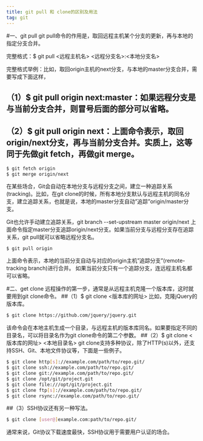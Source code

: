 ```yaml
---
title: git pull 和 clone的区别及用法
tag: git
---
```

#一、git pull
git pull命令的作用是，取回远程主机某个分支的更新，再与本地的指定分支合并。

完整格式：$ git pull <远程主机名> <远程分支名>:<本地分支名>

完整格式举例：比如，取回origin主机的next分支，与本地的master分支合并，需要写成下面这样，

## （1）$ git pull origin next:master：如果远程分支是与当前分支合并，则冒号后面的部分可以省略。



## （2）$ git pull origin next：上面命令表示，取回origin/next分支，再与当前分支合并。实质上，这等同于先做git fetch，再做git merge。




```bash
$ git fetch origin
$ git merge origin/next
```

在某些场合，Git会自动在本地分支与远程分支之间，建立一种追踪关系(tracking)。比如，在git clone的时候，所有本地分支默认与远程主机的同名分支，建立追踪关系，也就是说，本地的master分支自动”追踪”origin/master分支。

Git也允许手动建立追踪关系，git branch --set-upstream master origin/next
上面命令指定master分支追踪origin/next分支。如果当前分支与远程分支存在追踪关系，git pull就可以省略远程分支名。

```
$ git pull origin
```


上面命令表示，本地的当前分支自动与对应的origin主机”追踪分支”(remote-tracking branch)进行合并。
如果当前分支只有一个追踪分支，连远程主机名都可以省略。

#二、get clone
远程操作的第一步，通常是从远程主机克隆一个版本库，这时就要用到git clone命令。
##（1）$ git clone <版本库的网址>
比如，克隆jQuery的版本库。
```bash
$ git clone https://github.com/jquery/jquery.git
```


该命令会在本地主机生成一个目录，与远程主机的版本库同名。如果要指定不同的目录名，可以将目录名作为git clone命令的第二个参数。
##（2）$ git clone <版本库的网址> <本地目录名>
git clone支持多种协议，除了HTTP(s)以外，还支持SSH、Git、本地文件协议等，下面是一些例子。
```bash
$ git clone http[s]://example.com/path/to/repo.git/
$ git clone ssh://example.com/path/to/repo.git/
$ git clone git://example.com/path/to/repo.git/
$ git clone /opt/git/project.git
$ git clone file:///opt/git/project.git
$ git clone ftp[s]://example.com/path/to/repo.git/
$ git clone rsync://example.com/path/to/repo.git/
```


##（3）SSH协议还有另一种写法。
```bash
$ git clone [user@]example.com:path/to/repo.git/
```


通常来说，Git协议下载速度最快，SSH协议用于需要用户认证的场合。

